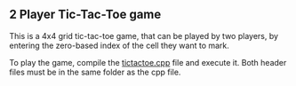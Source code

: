 ## 2 Player Tic-Tac-Toe game

This is a 4x4 grid tic-tac-toe game, that can be played by two players, by entering the zero-based index of the cell they want to mark.

To play the game, compile the [tictactoe.cpp](https://github.com/shorane/practice_cpp/blob/master/2_player_tictactoe/tictactoe.cpp) file and execute it. Both header files must be in the same folder as the cpp file.
